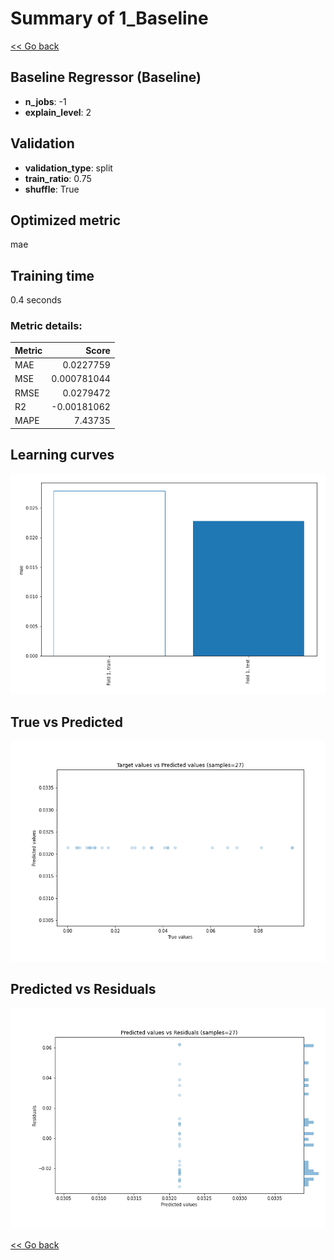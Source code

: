 # Summary of 1_Baseline

[<< Go back](../README.md)


## Baseline Regressor (Baseline)
- **n_jobs**: -1
- **explain_level**: 2

## Validation
 - **validation_type**: split
 - **train_ratio**: 0.75
 - **shuffle**: True

## Optimized metric
mae

## Training time

0.4 seconds

### Metric details:
| Metric   |        Score |
|:---------|-------------:|
| MAE      |  0.0227759   |
| MSE      |  0.000781044 |
| RMSE     |  0.0279472   |
| R2       | -0.00181062  |
| MAPE     |  7.43735     |



## Learning curves
![Learning curves](learning_curves.png)
## True vs Predicted

![True vs Predicted](true_vs_predicted.png)


## Predicted vs Residuals

![Predicted vs Residuals](predicted_vs_residuals.png)



[<< Go back](../README.md)
